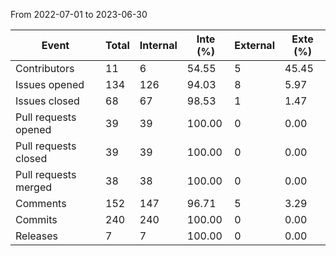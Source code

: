 From 2022-07-01 to 2023-06-30

| Event                | Total    | Internal | Inte (%) | External | Exte (%) |
| -------------------- | -------- | -------- | -------- | -------- | -------- |
| Contributors         |       11 |        6 |    54.55 |        5 |    45.45 |
| Issues opened        |      134 |      126 |    94.03 |        8 |     5.97 |
| Issues closed        |       68 |       67 |    98.53 |        1 |     1.47 |
| Pull requests opened |       39 |       39 |   100.00 |        0 |     0.00 |
| Pull requests closed |       39 |       39 |   100.00 |        0 |     0.00 |
| Pull requests merged |       38 |       38 |   100.00 |        0 |     0.00 |
| Comments             |      152 |      147 |    96.71 |        5 |     3.29 |
| Commits              |      240 |      240 |   100.00 |        0 |     0.00 |
| Releases             |        7 |        7 |   100.00 |        0 |     0.00 |

